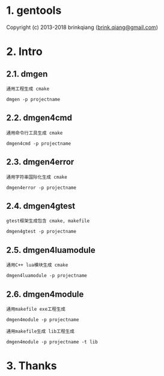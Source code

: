 # 1. gentools

Copyright (c) 2013-2018 brinkqiang (brink.qiang@gmail.com)

# 2. Intro

## 2.1. dmgen
```
通用工程生成 cmake
```
```
dmgen -p projectname
```

## 2.2. dmgen4cmd
```
通用命令行工具生成 cmake
```
```
dmgen4cmd -p projectname
```

## 2.3. dmgen4error
```
通用字符串国际化生成 cmake
```
```
dmgen4error -p projectname
```

## 2.4. dmgen4gtest
```
gtest框架生成包含 cmake, makefile
```
```
dmgen4gtest -p projectname
```

## 2.5. dmgen4luamodule
```
通用C++ lua模块生成 cmake
```
```
dmgen4luamodule -p projectname
```

## 2.6. dmgen4module
```
通用makefile exe工程生成
```
```
dmgen4module -p projectname
```

```
通用makefile生成 lib工程生成
```
```
dmgen4module -p projectname -t lib
```

# 3. Thanks


